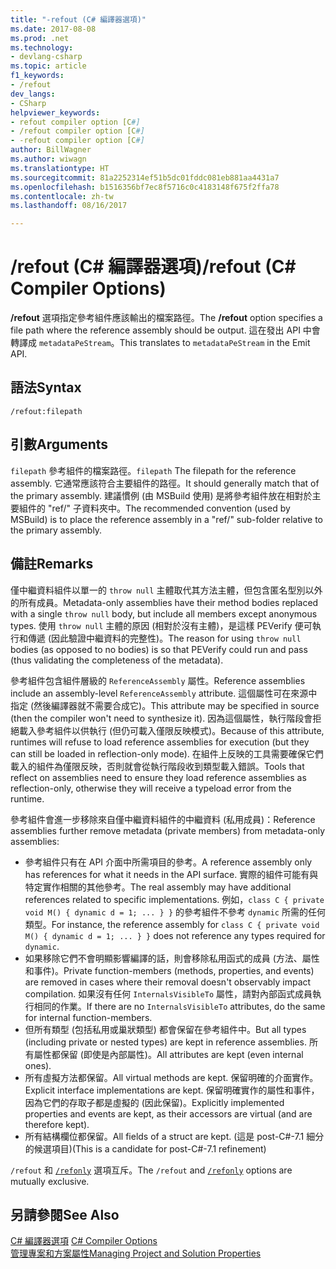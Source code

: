 ```yaml
---
title: "-refout (C# 編譯器選項)"
ms.date: 2017-08-08
ms.prod: .net
ms.technology:
- devlang-csharp
ms.topic: article
f1_keywords:
- /refout
dev_langs:
- CSharp
helpviewer_keywords:
- refout compiler option [C#]
- /refout compiler option [C#]
- -refout compiler option [C#]
author: BillWagner
ms.author: wiwagn
ms.translationtype: HT
ms.sourcegitcommit: 81a2252314ef51b5dc01fddc081eb881aa4431a7
ms.openlocfilehash: b1516356bf7ec8f5716c0c4183148f675f2ffa78
ms.contentlocale: zh-tw
ms.lasthandoff: 08/16/2017

---
```


# <a name="refout-c-compiler-options"></a><span data-ttu-id="b5fb9-102">/refout (C# 編譯器選項)</span><span class="sxs-lookup"><span data-stu-id="b5fb9-102">/refout (C# Compiler Options)</span></span>

<span data-ttu-id="b5fb9-103">**/refout** 選項指定參考組件應該輸出的檔案路徑。</span><span class="sxs-lookup"><span data-stu-id="b5fb9-103">The **/refout** option specifies a file path where the reference assembly should be output.</span></span> <span data-ttu-id="b5fb9-104">這在發出 API 中會轉譯成 `metadataPeStream`。</span><span class="sxs-lookup"><span data-stu-id="b5fb9-104">This translates to `metadataPeStream` in the Emit API.</span></span>

## <a name="syntax"></a><span data-ttu-id="b5fb9-105">語法</span><span class="sxs-lookup"><span data-stu-id="b5fb9-105">Syntax</span></span>

```console
/refout:filepath
```

## <a name="arguments"></a><span data-ttu-id="b5fb9-106">引數</span><span class="sxs-lookup"><span data-stu-id="b5fb9-106">Arguments</span></span>

 <span data-ttu-id="b5fb9-107">`filepath` 參考組件的檔案路徑。</span><span class="sxs-lookup"><span data-stu-id="b5fb9-107">`filepath` The filepath for the reference assembly.</span></span> <span data-ttu-id="b5fb9-108">它通常應該符合主要組件的路徑。</span><span class="sxs-lookup"><span data-stu-id="b5fb9-108">It should generally match that of the primary assembly.</span></span> <span data-ttu-id="b5fb9-109">建議慣例 (由 MSBuild 使用) 是將參考組件放在相對於主要組件的 "ref/" 子資料夾中。</span><span class="sxs-lookup"><span data-stu-id="b5fb9-109">The recommended convention (used by MSBuild) is to place the reference assembly in a "ref/" sub-folder relative to the primary assembly.</span></span>

## <a name="remarks"></a><span data-ttu-id="b5fb9-110">備註</span><span class="sxs-lookup"><span data-stu-id="b5fb9-110">Remarks</span></span>

<span data-ttu-id="b5fb9-111">僅中繼資料組件以單一的 `throw null` 主體取代其方法主體，但包含匿名型別以外的所有成員。</span><span class="sxs-lookup"><span data-stu-id="b5fb9-111">Metadata-only assemblies have their method bodies replaced with a single `throw null` body, but include all members except anonymous types.</span></span> <span data-ttu-id="b5fb9-112">使用 `throw null` 主體的原因 (相對於沒有主體)，是這樣 PEVerify 便可執行和傳遞 (因此驗證中繼資料的完整性)。</span><span class="sxs-lookup"><span data-stu-id="b5fb9-112">The reason for using `throw null` bodies (as opposed to no bodies) is so that PEVerify could run and pass (thus validating the completeness of the metadata).</span></span>

<span data-ttu-id="b5fb9-113">參考組件包含組件層級的 `ReferenceAssembly` 屬性。</span><span class="sxs-lookup"><span data-stu-id="b5fb9-113">Reference assemblies include an assembly-level `ReferenceAssembly` attribute.</span></span> <span data-ttu-id="b5fb9-114">這個屬性可在來源中指定 (然後編譯器就不需要合成它)。</span><span class="sxs-lookup"><span data-stu-id="b5fb9-114">This attribute may be specified in source (then the compiler won't need to synthesize it).</span></span> <span data-ttu-id="b5fb9-115">因為這個屬性，執行階段會拒絕載入參考組件以供執行 (但仍可載入僅限反映模式)。</span><span class="sxs-lookup"><span data-stu-id="b5fb9-115">Because of this attribute, runtimes will refuse to load reference assemblies for execution (but they can still be loaded in reflection-only mode).</span></span> <span data-ttu-id="b5fb9-116">在組件上反映的工具需要確保它們載入的組件為僅限反映，否則就會從執行階段收到類型載入錯誤。</span><span class="sxs-lookup"><span data-stu-id="b5fb9-116">Tools that reflect on assemblies need to ensure they load reference assemblies as reflection-only, otherwise they will receive a typeload error from the runtime.</span></span>

<span data-ttu-id="b5fb9-117">參考組件會進一步移除來自僅中繼資料組件的中繼資料 (私用成員)：</span><span class="sxs-lookup"><span data-stu-id="b5fb9-117">Reference assemblies further remove metadata (private members) from metadata-only assemblies:</span></span>

- <span data-ttu-id="b5fb9-118">參考組件只有在 API 介面中所需項目的參考。</span><span class="sxs-lookup"><span data-stu-id="b5fb9-118">A reference assembly only has references for what it needs in the API surface.</span></span> <span data-ttu-id="b5fb9-119">實際的組件可能有與特定實作相關的其他參考。</span><span class="sxs-lookup"><span data-stu-id="b5fb9-119">The real assembly may have additional references related to specific implementations.</span></span> <span data-ttu-id="b5fb9-120">例如，`class C { private void M() { dynamic d = 1; ... } }` 的參考組件不參考 `dynamic` 所需的任何類型。</span><span class="sxs-lookup"><span data-stu-id="b5fb9-120">For instance, the reference assembly for `class C { private void M() { dynamic d = 1; ... } }` does not reference any types required for `dynamic`.</span></span>
- <span data-ttu-id="b5fb9-121">如果移除它們不會明顯影響編譯的話，則會移除私用函式的成員 (方法、屬性和事件)。</span><span class="sxs-lookup"><span data-stu-id="b5fb9-121">Private function-members (methods, properties, and events) are removed in cases where their removal doesn't observably impact compilation.</span></span> <span data-ttu-id="b5fb9-122">如果沒有任何 `InternalsVisibleTo` 屬性，請對內部函式成員執行相同的作業。</span><span class="sxs-lookup"><span data-stu-id="b5fb9-122">If there are no `InternalsVisibleTo` attributes, do the same for internal function-members.</span></span>
- <span data-ttu-id="b5fb9-123">但所有類型 (包括私用或巢狀類型) 都會保留在參考組件中。</span><span class="sxs-lookup"><span data-stu-id="b5fb9-123">But all types (including private or nested types) are kept in reference assemblies.</span></span> <span data-ttu-id="b5fb9-124">所有屬性都保留 (即使是內部屬性)。</span><span class="sxs-lookup"><span data-stu-id="b5fb9-124">All attributes are kept (even internal ones).</span></span>
- <span data-ttu-id="b5fb9-125">所有虛擬方法都保留。</span><span class="sxs-lookup"><span data-stu-id="b5fb9-125">All virtual methods are kept.</span></span> <span data-ttu-id="b5fb9-126">保留明確的介面實作。</span><span class="sxs-lookup"><span data-stu-id="b5fb9-126">Explicit interface implementations are kept.</span></span> <span data-ttu-id="b5fb9-127">保留明確實作的屬性和事件，因為它們的存取子都是虛擬的 (因此保留)。</span><span class="sxs-lookup"><span data-stu-id="b5fb9-127">Explicitly implemented properties and events are kept, as their accessors are virtual (and are therefore kept).</span></span>
- <span data-ttu-id="b5fb9-128">所有結構欄位都保留。</span><span class="sxs-lookup"><span data-stu-id="b5fb9-128">All fields of a struct are kept.</span></span> <span data-ttu-id="b5fb9-129">(這是 post-C#-7.1 細分的候選項目)</span><span class="sxs-lookup"><span data-stu-id="b5fb9-129">(This is a candidate for post-C#-7.1 refinement)</span></span>

<span data-ttu-id="b5fb9-130">`/refout` 和 [`/refonly`](refonly-compiler-option.md) 選項互斥。</span><span class="sxs-lookup"><span data-stu-id="b5fb9-130">The `/refout` and [`/refonly`](refonly-compiler-option.md) options are mutually exclusive.</span></span>

## <a name="see-also"></a><span data-ttu-id="b5fb9-131">另請參閱</span><span class="sxs-lookup"><span data-stu-id="b5fb9-131">See Also</span></span>
 <span data-ttu-id="b5fb9-132">[C# 編譯器選項](../../../csharp/language-reference/compiler-options/index.md) </span><span class="sxs-lookup"><span data-stu-id="b5fb9-132">[C# Compiler Options](../../../csharp/language-reference/compiler-options/index.md) </span></span>  
 [<span data-ttu-id="b5fb9-133">管理專案和方案屬性</span><span class="sxs-lookup"><span data-stu-id="b5fb9-133">Managing Project and Solution Properties</span></span>](/visualstudio/ide/managing-project-and-solution-properties)

